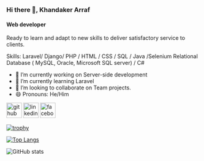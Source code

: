 ### Hi there 👋, Khandaker Arraf
#### Web developer


Ready to learn and adapt to new skills to deliver satisfactory service to clients.

Skills: Laravel/ Django/ PHP / HTML / CSS / SQL / Java /Selenium Relational Database ( MySQL, Oracle, Microsoft SQL server) / C#

- 🔭 I’m currently working on Server-side development 
- 🌱 I’m currently learning Laravel 
- 👯 I’m looking to collaborate on Team projects. 
- 😄 Pronouns: He/Him 


[<img src='https://cdn.jsdelivr.net/npm/simple-icons@3.0.1/icons/github.svg' alt='github' height='40'>](https://github.com/Khandakar-Arraf)  [<img src='https://cdn.jsdelivr.net/npm/simple-icons@3.0.1/icons/linkedin.svg' alt='linkedin' height='40'>](https://www.linkedin.com/in/Khandaker-arraf-8727492a5/)  [<img src='https://cdn.jsdelivr.net/npm/simple-icons@3.0.1/icons/facebook.svg' alt='facebook' height='40'>](https://www.facebook.com/arraf.khandakar)  

[![trophy](https://github-profile-trophy.vercel.app/?username=Khandakar-Arraf)](https://github.com/ryo-ma/github-profile-trophy)

[![Top Langs](https://github-readme-stats.vercel.app/api/top-langs/?username=Khandakar-Arraf)](https://github.com/anuraghazra/github-readme-stats)

![GitHub stats](https://github-readme-stats.vercel.app/api?username=Khandakar-Arraf&show_icons=true)  

